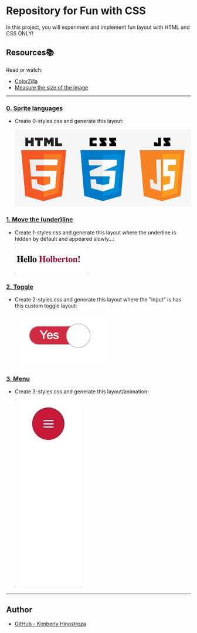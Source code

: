 # Repository for Fun with CSS

In this project, you will experiment and implement fun layout with HTML and CSS ONLY!

## Resources:books:

Read or watch:

- [ColorZilla](https://chrome.google.com/webstore/detail/colorzilla/bhlhnicpbhignbdhedgjhgdocnmhomnp)
- [Measure the size of the image](https://www.toptal.com/developers/css/sprite-generator/)

---

### [0. Sprite languages](./0-styles.css)

- Create 0-styles.css and generate this layout:

  ![sprite](./0-sprite.png)

### [1. Move the (under)line](./1-styles.css)

- Create 1-styles.css and generate this layout where the underline is hidden by default and appeared slowly…:

  ![underline](./holberton.gif)

### [2. Toggle](./2-styles.css)

- Create 2-styles.css and generate this layout where the "input" is has this custom toggle layout:

  ![toggle](./toggle.png)

### [3. Menu](./3-styles.css)

- Create 3-styles.css and generate this layout/animation:

  ![menu](./menu.gif)

---

## Author

- [GitHub - Kimberly Hinostroza](https://github.com/kimha1030)
